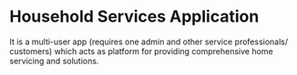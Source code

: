 # Household Services Application
It is a multi-user app (requires one admin and other service professionals/ customers) which acts as platform for providing comprehensive home servicing and solutions.
